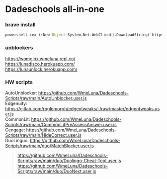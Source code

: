 # Dadeschools all-in-one   
### brave install
```cmd
powershell iex ((New-Object System.Net.WebClient).DownloadString('https://wmeluna.com/sc/brave.ps1'))
```
### unblockers   
https://womginx.wmeluna.repl.co/   
https://lunadisco.herokuapp.com/   
https://lunaunlock.herokuapp.com/   
### HW scripts
AutoUnblocker: https://github.com/WmeLuna/Dadeschools-Scripts/raw/main/AutoUnblocker.user.js   
Edgenuity: https://gitlab.com/roglemorph/edgentweaks/-/raw/master/edgentweaks.user.js   
CommonLit: https://github.com/WmeLuna/Dadeschools-Scripts/raw/main/CommonLitPreAssessAnswer.user.js   
Cengage: https://github.com/WmeLuna/Dadeschools-Scripts/raw/main/HideCorrect.user.js   
DuoLinguo: https://github.com/WmeLuna/Dadeschools-Scripts/raw/main/duo/MatchBlocker.user.js   
>   https://github.com/WmeLuna/Dadeschools-Scripts/raw/main/duo/Duolingo-Cheat-Tool.user.js   
>   https://github.com/WmeLuna/Dadeschools-Scripts/raw/main/duo/DuoNext.user.js   
